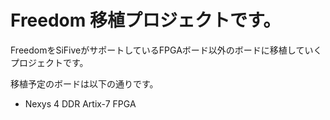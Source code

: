 # Freedom 移植プロジェクトです。

FreedomをSiFiveがサポートしているFPGAボード以外のボードに移植していくプロジェクトです。

移植予定のボードは以下の通りです。

* Nexys 4 DDR Artix-7 FPGA
